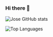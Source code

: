### Hi there 👋

<!--
**jleonestevez/jleonestevez** is a ✨ _special_ ✨ repository because its `README.md` (this file) appears on your GitHub profile.

Here are some ideas to get you started:

- 🔭 I’m currently working on ...
- 🌱 I’m currently learning ...
- 👯 I’m looking to collaborate on ...
- 🤔 I’m looking for help with ...
- 💬 Ask me about ...
- 📫 How to reach me: ...
- 😄 Pronouns: ...
- ⚡ Fun fact: ...
-->

![Jose GitHub stats](https://github-readme-stats.vercel.app/api?username=jleonestevez&show_icons=true&count_private=true)

![Top Languages](https://github-readme-stats.vercel.app/api/top-langs/?username=jleonestevez&layout=compact)
